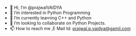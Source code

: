 - 👋 Hi, I’m @prajwalVAIDYA
- 👀 I’m interested in Python Programming 
- 🌱 I’m currently learning C++ and Python
- 💞️ I’m looking to collaborate on Python Projects.
- 📫 How to reach me ,E Mail Id: prajwal.p.vaidya@gamil.com

<!---
prajwalVAIDYA/prajwalVAIDYA is a ✨ special ✨ repository because its `README.md` (this file) appears on your GitHub profile.
You can click the Preview link to take a look at your changes.
--->
